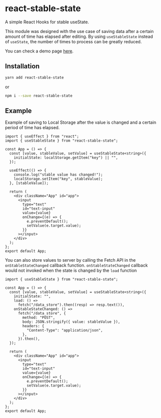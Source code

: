 # react-stable-state

A simple React Hooks for stable useState.

This module was designed with the use case of saving data after a certain amount of time has elapsed after editing. By using `useStableState` instead of `useState`, the number of times to process can be greatly reduced.

You can check a demo page [here](https://tsutomu-ikeda.github.io/react-stable-state-demo).

## Installation

```bash
yarn add react-stable-state
```

or

```bash
npm i --save react-stable-state
```

## Example

Example of saving to Local Storage after the value is changed and a certain period of time has elapsed.

```tsx
import { useEffect } from "react";
import { useStableState } from "react-stable-state";

const App = () => {
  const [value, stableValue, setValue] = useStableState<string>({
    initialState: localStorage.getItem("key") || "",
  });

  useEffect(() => {
    console.log("stable value has changed!");
    localStorage.setItem("key", stableValue);
  }, [stableValue]);

  return (
    <div className="App" id="app">
      <input
        type="text"
        id="text-input"
        value={value}
        onChange={(e) => {
          e.preventDefault();
          setValue(e.target.value);
        }}
      ></input>
    </div>
  );
};
export default App;
```

You can also store values to server by calling the Fetch API in the `onStableStateChanged` callback function.
`onStableStateChanged` callback would not invoked when the state is changed by the `load` function

```tsx
import { useStableState } from "react-stable-state";

const App = () => {
  const [value, stableValue, setValue] = useStableState<string>({
    initialState: "",
    load: () =>
      fetch("/data_store").then((resp) => resp.text()),
    onStableStateChanged: () =>
      fetch("/data_store", {
        method: "POST",
        body: JSON.stringify({ value: stableValue }),
        headers: {
          "Content-Type": "application/json",
        },
      }).then(),
  });

  return (
    <div className="App" id="app">
      <input
        type="text"
        id="text-input"
        value={value}
        onChange={(e) => {
          e.preventDefault();
          setValue(e.target.value);
        }}
      ></input>
    </div>
  );
};
export default App;
```
